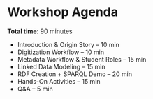 # Workshop Agenda

**Total time**: 90 minutes  
- Introduction & Origin Story – 10 min  
- Digitization Workflow – 10 min  
- Metadata Workflow & Student Roles – 15 min  
- Linked Data Modeling – 15 min  
- RDF Creation + SPARQL Demo – 20 min  
- Hands-On Activities – 15 min  
- Q&A – 5 min  
